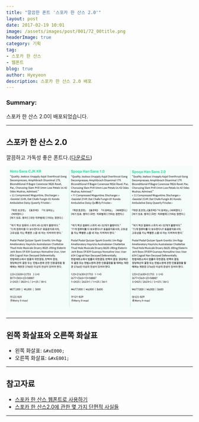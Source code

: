 ```yaml
---
title: "깔끔한 폰트 '스포카 한 산스 2.0'"
layout: post
date: 2017-02-19 10:01
image: /assets/images/post/001/72_00title.png
headerImage: true
category: 기획
tag:
- 스포카 한 산스
- 웹폰트
blog: true
author: Hyeyeon
description: 스포카 한 산스 2.0 배포
---
```


### Summary:

스포카 한 산스 2.0이 배포되었습니다.

---


## 스포카 한 산스 2.0

깔끔하고 가독성 좋은 폰트다.([다운로드](https://spoqa.github.io/spoqa-han-sans/ko-KR/))

![](/assets/images/post/001/72_01.png)

---

## 왼쪽 화살표와 오른쪽 화살표

* 왼쪽 화살표: `&#xE000;`
* 오른쪽 화살표: `&#xE001;`

---

## 참고자료

* [스포카 한 산스 웹폰트로 사용하기](https://spoqa.github.io/2017/02/15/using-shs-as-webfonts.html)
* [스포카 한 산스2.0에 관한 몇 가지 단편적 사실들](https://spoqa.github.io/2017/02/15/SHS-trivia.html)

---
